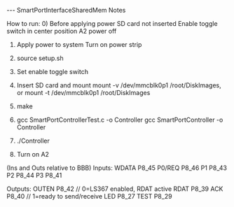 --- SmartPortInterfaceSharedMem Notes

How to run:
0) Before applying power
	SD card not inserted
	Enable toggle switch in center position
	A2 power off

1) Apply power to system
	Turn on power strip

2) source setup.sh

3) Set enable toggle switch

4) Insert SD card and mount
	mount -v /dev/mmcblk0p1 /root/DiskImages, or
	mount -t /dev/mmcblk0p1 /root/DiskImages

5) make

6) gcc SmartPortControllerTest.c -o Controller
   gcc SmartPortController -o Controller

7) ./Controller

8) Turn on A2	



(Ins and Outs relative to BBB)
Inputs:
WDATA	P8_45
P0/REQ	P8_46
P1		P8_43
P2		P8_44
P3		P8_41

Outputs:
OUTEN	P8_42	// 0=LS367 enabled, RDAT active
RDAT	P8_39
ACK		P8_40	// 1=ready to send/receive
LED		P8_27
TEST	P8_29
